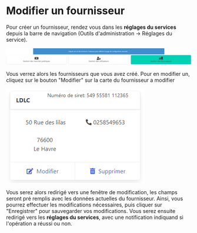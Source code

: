 # Modifier un fournisseur



Pour créer un fournisseur, rendez vous dans les **réglages du services** depuis la barre de navigation (Outils d'administration -> Réglages du service).

![Cliquez sur le bouton à droite "Gestion des fournisseurs"](<../../.gitbook/assets/image (13).png>)

Vous verrez alors les fournisseurs que vous avez créé. Pour en modifier un, cliquez sur le bouton "Modifier" sur la carte du fournisseur a modifier

![Un exemple de fournisseur](<../../.gitbook/assets/image (16).png>)

Vous serez alors redirigé vers une fenêtre de modification, les champs seront pré remplis avec les données actuelles du fournisseur. Ainsi, vous pourrez effectuer les modifications nécessaires, puis cliquer sur "Enregistrer" pour sauvegarder vos modifications. Vous serez ensuite redirigé vers les **réglages du services**, avec une notification indiquand si l'opération a réussi ou non.&#x20;

